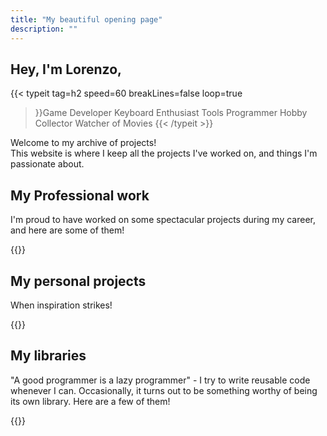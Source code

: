 ```yaml
---
title: "My beautiful opening page"
description: ""
---
```


## Hey, I'm Lorenzo, 
{{< typeit 
  tag=h2
  speed=60
  breakLines=false
  loop=true
>}}Game Developer
Keyboard Enthusiast
Tools Programmer
Hobby Collector
Watcher of Movies
{{< /typeit >}}

Welcome to my archive of projects!  
This website is where I keep all the projects I've worked on, and things I'm passionate about.

## My Professional work
I'm proud to have worked on some spectacular projects during my career, and here are some of them!

{{<list limit=20 title=" " where="Type" value="professional">}}

## My personal projects
When inspiration strikes! 

{{<list limit=20 title=" " where="Type" value="personal">}}

## My libraries
"A good programmer is a lazy programmer" - I try to write reusable code whenever I can. Occasionally, it turns out to be something worthy of being its own library. Here are a few of them!

{{<list limit=20 title=" " where="Type" value="library">}}
